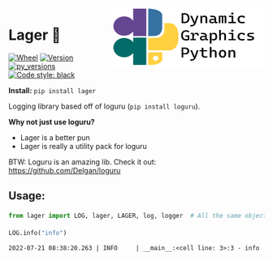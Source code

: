 <a href="https://github.com/dynamic-graphics-inc/dgpy-libs">
<img align="right" src="https://github.com/dynamic-graphics-inc/dgpy-libs/blob/main/docs/images/dgpy_banner.svg?raw=true" alt="drawing" height="120" width="300"/>
</a>


# Lager :beer:


[![Wheel](https://img.shields.io/pypi/wheel/lager.svg)](https://img.shields.io/pypi/wheel/lager.svg)
[![Version](https://img.shields.io/pypi/v/lager.svg)](https://img.shields.io/pypi/v/lager.svg)
[![py_versions](https://img.shields.io/pypi/pyversions/lager.svg)](https://img.shields.io/pypi/pyversions/lager.svg)
[![Code style: black](https://img.shields.io/badge/code%20style-black-000000.svg)](https://github.com/psf/black)

**Install:** `pip install lager`

Logging library based off of loguru (`pip install loguru`).

**Why not just use loguru?**

 - Lager is a better pun
 - Lager is really a utility pack for loguru

BTW: Loguru is an amazing lib. Check it out: https://github.com/Delgan/loguru

## Usage:



```python
from lager import LOG, lager, LAGER, log, logger  # All the same object

LOG.info("info")
```

    2022-07-21 08:38:20.263 | INFO     | __main__:<cell line: 3>:3 - info

